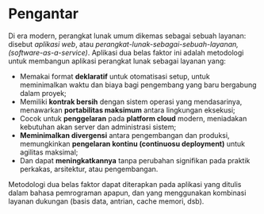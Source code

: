 Pengantar
=========

Di era modern, perangkat lunak umum dikemas sebagai sebuah layanan: disebut *aplikasi web*, atau *perangkat-lunak-sebagai-sebuah-layanan, (software-as-a-service)*. Aplikasi dua belas faktor ini adalah metodologi untuk membangun aplikasi perangkat lunak sebagai layanan yang:

* Memakai format **deklaratif** untuk otomatisasi setup, untuk meminimalkan waktu dan biaya bagi pengembang yang baru bergabung dalam proyek;
* Memiliki **kontrak bersih** dengan sistem operasi yang mendasarinya, menawarkan **portabilitas maksimum** antara lingkungan eksekusi;
* Cocok untuk **penggelaran** pada **platform cloud** modern, meniadakan kebutuhan akan server dan administrasi sistem;
* **Meminimalkan divergensi** antara pengembangan dan produksi, memungkinkan **pengelaran kontinu (continuosu deployment)** untuk agilitas maksimal;
* Dan dapat **meningkatkannya** tanpa perubahan signifikan pada praktik perkakas, arsitektur, atau pengembangan.

Metodologi dua belas faktor dapat diterapkan pada aplikasi yang ditulis dalam bahasa pemrograman apapun, dan yang menggunakan kombinasi layanan dukungan (basis data, antrian, cache memori, dsb).
